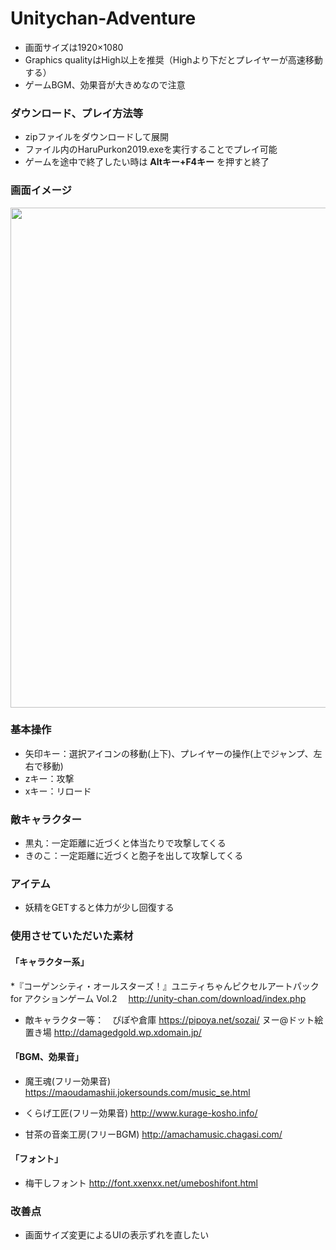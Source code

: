 # Unitychan-Adventure

* 画面サイズは1920×1080
* Graphics qualityはHigh以上を推奨（Highより下だとプレイヤーが高速移動する）
* ゲームBGM、効果音が大きめなので注意

### ダウンロード、プレイ方法等
* zipファイルをダウンロードして展開
* ファイル内のHaruPurkon2019.exeを実行することでプレイ可能
* ゲームを途中で終了したい時は __Altキー+F4キー__ を押すと終了

### 画面イメージ
<img src="https://user-images.githubusercontent.com/55573165/111335284-9ad94700-86b7-11eb-97bb-656e621c7e5c.png" width="800">

### 基本操作
* 矢印キー：選択アイコンの移動(上下)、プレイヤーの操作(上でジャンプ、左右で移動)
* zキー：攻撃
* xキー：リロード

### 敵キャラクター
* 黒丸：一定距離に近づくと体当たりで攻撃してくる
* きのこ：一定距離に近づくと胞子を出して攻撃してくる

### アイテム
* 妖精をGETすると体力が少し回復する

### 使用させていただいた素材
#### 「キャラクター系」

*『コーゲンシティ・オールスターズ！』ユニティちゃんピクセルアートパック for アクションゲーム Vol.2　
http://unity-chan.com/download/index.php

* 敵キャラクター等：　ぴぽや倉庫  https://pipoya.net/sozai/
                      ヌー@ドット絵置き場  http://damagedgold.wp.xdomain.jp/
#### 「BGM、効果音」
* 魔王魂(フリー効果音) https://maoudamashii.jokersounds.com/music_se.html

* くらげ工匠(フリー効果音) http://www.kurage-kosho.info/

* 甘茶の音楽工房(フリーBGM) http://amachamusic.chagasi.com/

#### 「フォント」
* 梅干しフォント http://font.xxenxx.net/umeboshifont.html


### 改善点
* 画面サイズ変更によるUIの表示ずれを直したい
